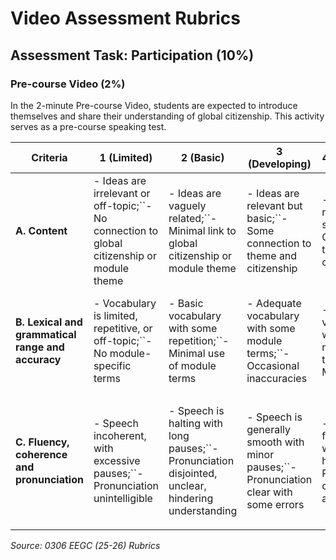 # Video Assessment Rubrics

## Assessment Task: Participation (10%)

### Pre-course Video (2%)

In the 2-minute Pre-course Video, students are expected to introduce themselves and share their understanding of global citizenship. This activity serves as a pre-course speaking test.

| Criteria                                                | 1 (Limited)                                                                                        | 2 (Basic)                                                                                                  | 3 (Developing)                                                                                 | 4 (Proficient)                                                                          | 5 (Excellent)                                                                                                                     |
| ------------------------------------------------------- | -------------------------------------------------------------------------------------------------- | ---------------------------------------------------------------------------------------------------------- | ---------------------------------------------------------------------------------------------- | --------------------------------------------------------------------------------------- | --------------------------------------------------------------------------------------------------------------------------------- |
| **A. Content**                                    | - Ideas are irrelevant or off-topic;``- No connection to global citizenship or module theme | - Ideas are vaguely related;``- Minimal link to global citizenship or module theme                  | - Ideas are relevant but basic;``- Some connection to theme and citizenship             | - Ideas are relevant and solid;``- Clear link to theme and citizenship           | - Ideas are insightful and theme-specific;``- Strong and thorough global citizenship focus                                 |
| **B. Lexical and grammatical range and accuracy** | - Vocabulary is limited, repetitive, or off-topic;``- No module-specific terms              | - Basic vocabulary with some repetition;``- Minimal use of module terms                             | - Adequate vocabulary with some module terms;``- Occasional inaccuracies                | - Varied vocabulary with accurate module terms;``- Minor errors                  | - Rich, precise vocabulary with masterful use of module terms;``- Error-free                                               |
| **C. Fluency, coherence and pronunciation**       | - Speech incoherent, with excessive pauses;``- Pronunciation unintelligible                 | - Speech is halting with long pauses;``- Pronunciation disjointed, unclear, hindering understanding | - Speech is generally smooth with minor pauses;``- Pronunciation clear with some errors | - Speech flows well with minimal hesitation;``- Pronunciation clear and accurate | - Speech is fluent and natural;``- Ideas seamlessly linked;``- Pronunciation clear, accurate, and enhances delivery |

*Source: 0306 EEGC (25-26) Rubrics*
